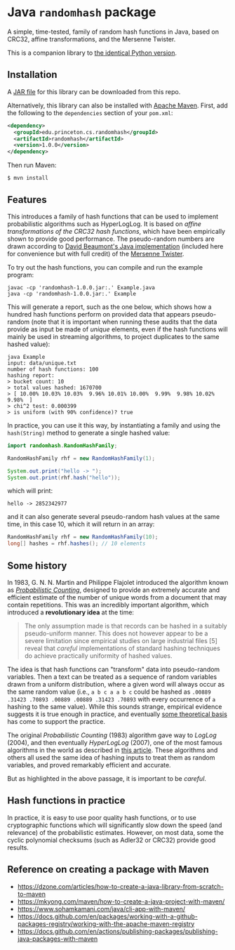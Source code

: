 # Java `randomhash` package

A simple, time-tested, family of random hash functions in Java, based on CRC32,
affine transformations, and the Mersenne Twister.

This is a companion library to [the identical Python version](https://github.com/jlumbroso/python-random-hash).

## Installation

A [JAR file](https://github.com/jlumbroso/java-random-hash/releases/tag/v1.0.0) for this library can be downloaded from this repo.

Alternatively, this library can also be installed with [Apache Maven](https://maven.apache.org/guides/getting-started/maven-in-five-minutes.html). First, add the following to the `dependencies` section of your `pom.xml`:

```xml
<dependency>
  <groupId>edu.princeton.cs.randomhash</groupId>
  <artifactId>randomhash</artifactId>
  <version>1.0.0</version>
</dependency>
```

Then run Maven:

```shell
$ mvn install
```

## Features

This introduces a family of hash functions that can be used to implement probabilistic
algorithms such as HyperLogLog. It is based on _affine transformations of the CRC32 hash
functions_, which have been empirically shown to provide good performance. The pseudo-random
numbers are drawn according to
[David Beaumont's Java implementation](http://www.math.sci.hiroshima-u.ac.jp/~m-mat/MT/VERSIONS/JAVA/MTRandom.java)
(included here for convenience but with full credit) of the
[Mersenne Twister](http://www.math.sci.hiroshima-u.ac.jp/~m-mat/MT/emt.html).

To try out the hash functions, you can compile and run the example program:

```shell
javac -cp 'randomhash-1.0.0.jar:.' Example.java
java -cp 'randomhash-1.0.0.jar:.' Example
```

This will generate a report, such as the one below, which shows how a hundred
hash functions perform on provided data that appears pseudo-random (note that it
is important when running these audits that the data provide as input be made
of _unique_ elements, even if the hash functions will mainly be used in streaming
algorithms, to project duplicates to the same hashed value):

```
java Example
input: data/unique.txt
number of hash functions: 100
hashing report:
> bucket count: 10
> total values hashed: 1670700
> [ 10.00% 10.03% 10.03%  9.96% 10.01% 10.00%  9.99%  9.98% 10.02%  9.98%  ]
> chi^2 test: 0.000399
> is uniform (with 90% confidence)? true
```

In practice, you can use it this way, by instantiating a family and using the
`hash(String)` method to generate a single hashed value:

```java
import randomhash.RandomHashFamily;

RandomHashFamily rhf = new RandomHashFamily(1);

System.out.print("hello -> ");
System.out.print(rhf.hash("hello"));
```

which will print:

```
hello -> 2852342977
```

and it can also generate several pseudo-random hash values at the same time,
in this case 10, which it will return in an array:

```java
RandomHashFamily rhf = new RandomHashFamily(10);
long[] hashes = rhf.hashes(); // 10 elements
```

## Some history

In 1983, G. N. N. Martin and Philippe Flajolet introduced the algorithm known
as [_Probabilistic Counting_](http://algo.inria.fr/flajolet/Publications/FlMa85.pdf),
designed to provide an extremely accurate and efficient
estimate of the number of unique words from a document that may contain repetitions.
This was an incredibly important algorithm, which introduced a **revolutionary idea**
at the time:

> The only assumption made is that records can be hashed in a suitably pseudo-uniform
> manner. This does not however appear to be a severe limitation since empirical
> studies on large industrial files [5] reveal that _careful_ implementations of
> standard hashing techniques do achieve practically uniformity of hashed values.

The idea is that hash functions can "transform" data into pseudo-random variables.
Then a text can be treated as a sequence of random variables drawn from a uniform
distribution, where a given word will always occur as the same random value (i.e.,
`a b c a a b c` could be hashed as `.00889 .31423 .70893 .00889 .00889 .31423 .70893` with
every occurrence of `a` hashing to the same value). While this sounds strange,
empirical evidence suggests it is true enough in practice, and eventually [some
theoretical basis](https://people.seas.harvard.edu/~salil/research/streamhash-Jun10.pdf)
has come to support the practice.

The original _Probabilistic Counting_ (1983) algorithm gave way to _LogLog_ (2004),
and then eventually _HyperLogLog_ (2007), one of the most famous algorithms in the
world as described in [this article](https://arxiv.org/abs/1805.00612). These algorithms
and others all used the same idea of hashing inputs to treat them as random variables,
and proved remarkably efficient and accurate.

But as highlighted in the above passage, it is important to be _careful_.

## Hash functions in practice

In practice, it is easy to use poor quality hash functions, or to use cryptographic
functions which will significantly slow down the speed (and relevance) of the
probabilistic estimates. However, on most data, some the cyclic polynomial checksums
(such as Adler32 or CRC32) provide good results.

## Reference on creating a package with Maven

- https://dzone.com/articles/how-to-create-a-java-library-from-scratch-to-maven
- https://mkyong.com/maven/how-to-create-a-java-project-with-maven/
- https://www.sohamkamani.com/java/cli-app-with-maven/
- https://docs.github.com/en/packages/working-with-a-github-packages-registry/working-with-the-apache-maven-registry
- https://docs.github.com/en/actions/publishing-packages/publishing-java-packages-with-maven
